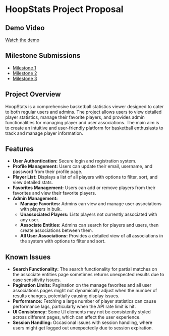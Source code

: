 # HoopStats Project Proposal

## Demo Video
[Watch the demo](https://www.youtube.com/watch?v=Z2FBSs5UA6s)

## Milestone Submissions
- [Milestone 1](https://github.com/VikShah/vs53-it202-452/blob/prod/vs53_it202-module-6-milestone-1-2024_IT202-452-M2024%20copy.pdf)
- [Milestone 2](https://github.com/VikShah/vs53-it202-452/blob/prod/vs53_it202-api-project-milestone-2-2024-m24_IT202-452-M2024%20(1).pdf)
- [Milestone 3](https://github.com/VikShah/vs53-it202-452/blob/prod/vs53_it202-api-project-milestone-3-2024-m24_IT202-452-M2024%20(2).pdf)

## Project Overview
HoopStats is a comprehensive basketball statistics viewer designed to cater to both regular users and admins. The project allows users to view detailed player statistics, manage their favorite players, and provides admin functionalities for managing player and user associations. The main aim is to create an intuitive and user-friendly platform for basketball enthusiasts to track and manage player information.

## Features
- **User Authentication:** Secure login and registration system.
- **Profile Management:** Users can update their email, username, and password from their profile page.
- **Player List:** Displays a list of all players with options to filter, sort, and view detailed stats.
- **Favorites Management:** Users can add or remove players from their favorites and view their favorite players.
- **Admin Management:** 
  - **Manage Favorites:** Admins can view and manage user associations with players in bulk.
  - **Unassociated Players:** Lists players not currently associated with any user.
  - **Associate Entities:** Admins can search for players and users, then create associations between them.
  - **All User Associations:** Provides a detailed view of all associations in the system with options to filter and sort.

## Known Issues
- **Search Functionality:** The search functionality for partial matches on the associate entities page sometimes returns unexpected results due to case sensitivity issues.
- **Pagination Limits:** Pagination on the manage favorites and all user associations pages might not dynamically adjust when the number of results changes, potentially causing display issues.
- **Performance:** Fetching a large number of player statistics can cause performance lags, particularly when the API rate limit is hit.
- **UI Consistency:** Some UI elements may not be consistently styled across different pages, which can affect the user experience.
- **Session Handling:** Occasional issues with session handling, where users might get logged out unexpectedly due to session expiration.
